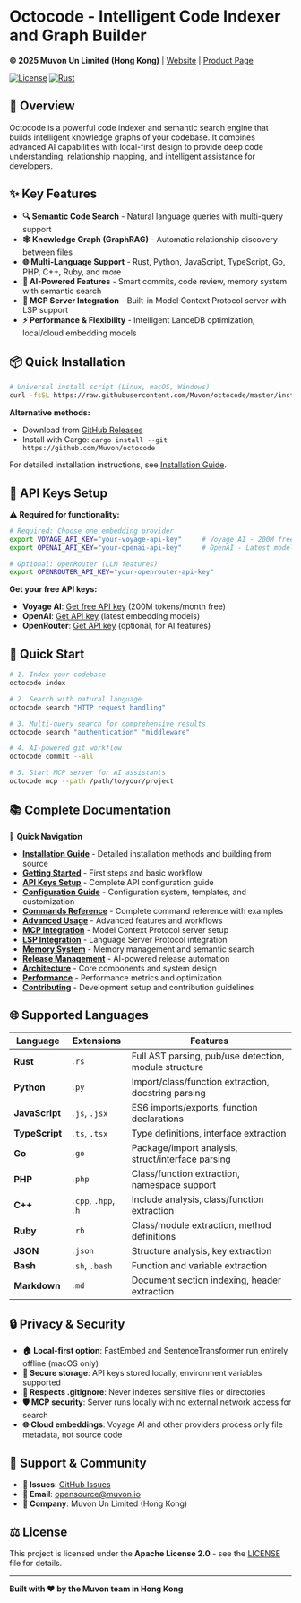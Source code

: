 # Octocode - Intelligent Code Indexer and Graph Builder

**© 2025 Muvon Un Limited (Hong Kong)** | [Website](https://muvon.io) | [Product Page](https://octocode.muvon.io)

[![License](https://img.shields.io/badge/License-Apache%202.0-blue.svg)](https://opensource.org/licenses/Apache-2.0)
[![Rust](https://img.shields.io/badge/rust-1.70%2B-orange.svg)](https://www.rust-lang.org)

## 🚀 Overview

Octocode is a powerful code indexer and semantic search engine that builds intelligent knowledge graphs of your codebase. It combines advanced AI capabilities with local-first design to provide deep code understanding, relationship mapping, and intelligent assistance for developers.

## ✨ Key Features

- **🔍 Semantic Code Search** - Natural language queries with multi-query support
- **🕸️ Knowledge Graph (GraphRAG)** - Automatic relationship discovery between files
- **🌐 Multi-Language Support** - Rust, Python, JavaScript, TypeScript, Go, PHP, C++, Ruby, and more
- **🧠 AI-Powered Features** - Smart commits, code review, memory system with semantic search
- **🔌 MCP Server Integration** - Built-in Model Context Protocol server with LSP support
- **⚡ Performance & Flexibility** - Intelligent LanceDB optimization, local/cloud embedding models

## 📦 Quick Installation

```bash
# Universal install script (Linux, macOS, Windows)
curl -fsSL https://raw.githubusercontent.com/Muvon/octocode/master/install.sh | sh
```

**Alternative methods:**
- Download from [GitHub Releases](https://github.com/Muvon/octocode/releases)
- Install with Cargo: `cargo install --git https://github.com/Muvon/octocode`

For detailed installation instructions, see [Installation Guide](INSTALL.md).

## 🔑 API Keys Setup

**⚠️ Required for functionality:**

```bash
# Required: Choose one embedding provider
export VOYAGE_API_KEY="your-voyage-api-key"     # Voyage AI - 200M free tokens/month
export OPENAI_API_KEY="your-openai-api-key"     # OpenAI - Latest models

# Optional: OpenRouter (LLM features)
export OPENROUTER_API_KEY="your-openrouter-api-key"
```

**Get your free API keys:**
- **Voyage AI**: [Get free API key](https://www.voyageai.com/) (200M tokens/month free)
- **OpenAI**: [Get API key](https://platform.openai.com/api-keys) (latest embedding models)
- **OpenRouter**: [Get API key](https://openrouter.ai/) (optional, for AI features)

## 🚀 Quick Start

```bash
# 1. Index your codebase
octocode index

# 2. Search with natural language
octocode search "HTTP request handling"

# 3. Multi-query search for comprehensive results
octocode search "authentication" "middleware"

# 4. AI-powered git workflow
octocode commit --all

# 5. Start MCP server for AI assistants
octocode mcp --path /path/to/your/project
```

## 📚 Complete Documentation

📖 **Quick Navigation**

- **[Installation Guide](INSTALL.md)** - Detailed installation methods and building from source
- **[Getting Started](doc/GETTING_STARTED.md)** - First steps and basic workflow
- **[API Keys Setup](doc/API_KEYS.md)** - Complete API configuration guide
- **[Configuration Guide](doc/CONFIGURATION.md)** - Configuration system, templates, and customization
- **[Commands Reference](doc/COMMANDS.md)** - Complete command reference with examples
- **[Advanced Usage](doc/ADVANCED_USAGE.md)** - Advanced features and workflows
- **[MCP Integration](doc/MCP_INTEGRATION.md)** - Model Context Protocol server setup
- **[LSP Integration](doc/LSP_INTEGRATION.md)** - Language Server Protocol integration
- **[Memory System](doc/MEMORY_SYSTEM.md)** - Memory management and semantic search
- **[Release Management](doc/RELEASE_MANAGEMENT.md)** - AI-powered release automation
- **[Architecture](doc/ARCHITECTURE.md)** - Core components and system design
- **[Performance](doc/PERFORMANCE.md)** - Performance metrics and optimization
- **[Contributing](doc/CONTRIBUTING.md)** - Development setup and contribution guidelines

## 🌐 Supported Languages

| Language | Extensions | Features |
|----------|------------|----------|
| **Rust** | `.rs` | Full AST parsing, pub/use detection, module structure |
| **Python** | `.py` | Import/class/function extraction, docstring parsing |
| **JavaScript** | `.js`, `.jsx` | ES6 imports/exports, function declarations |
| **TypeScript** | `.ts`, `.tsx` | Type definitions, interface extraction |
| **Go** | `.go` | Package/import analysis, struct/interface parsing |
| **PHP** | `.php` | Class/function extraction, namespace support |
| **C++** | `.cpp`, `.hpp`, `.h` | Include analysis, class/function extraction |
| **Ruby** | `.rb` | Class/module extraction, method definitions |
| **JSON** | `.json` | Structure analysis, key extraction |
| **Bash** | `.sh`, `.bash` | Function and variable extraction |
| **Markdown** | `.md` | Document section indexing, header extraction |

## 🔒 Privacy & Security

- **🏠 Local-first option**: FastEmbed and SentenceTransformer run entirely offline (macOS only)
- **🔑 Secure storage**: API keys stored locally, environment variables supported
- **📁 Respects .gitignore**: Never indexes sensitive files or directories
- **🛡️ MCP security**: Server runs locally with no external network access for search
- **🌐 Cloud embeddings**: Voyage AI and other providers process only file metadata, not source code

## 🤝 Support & Community

- **🐛 Issues**: [GitHub Issues](https://github.com/Muvon/octocode/issues)
- **📧 Email**: [opensource@muvon.io](mailto:opensource@muvon.io)
- **🏢 Company**: Muvon Un Limited (Hong Kong)

## ⚖️ License

This project is licensed under the **Apache License 2.0** - see the [LICENSE](LICENSE) file for details.

---

**Built with ❤️ by the Muvon team in Hong Kong**
